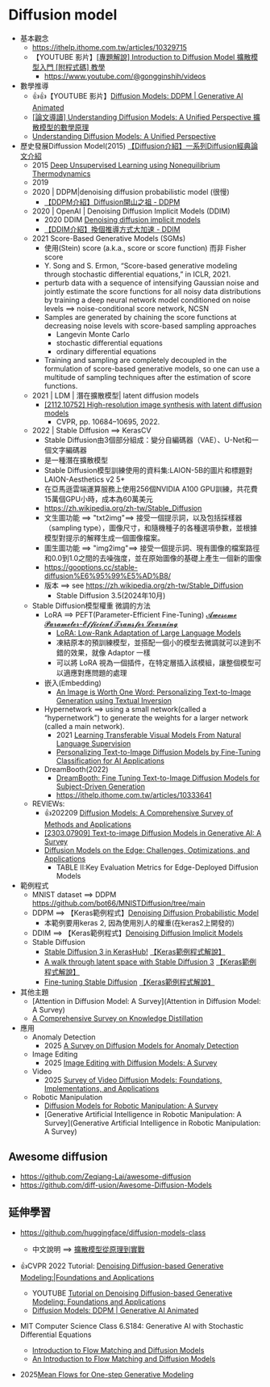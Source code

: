 # Diffusion model
- 基本觀念
  - https://ithelp.ithome.com.tw/articles/10329715
  - 【YOUTUBE 影片】[[專題解說] Introduction to Diffusion Model 擴散模型入門 [附程式碼] 教學](https://www.youtube.com/watch?v=dbQCzrWgLh0)
    - https://www.youtube.com/@gongginshih/videos 
- 數學推導
  - 👍👍【YOUTUBE 影片】[Diffusion Models: DDPM | Generative AI Animated](https://www.youtube.com/watch?v=EhndHhIvWWw)
  - [[論文導讀] Understanding Diffusion Models: A Unified Perspective 擴散模型的數學原理](https://www.youtube.com/watch?v=__NWtPdsfxA)
  - [Understanding Diffusion Models: A Unified Perspective](https://arxiv.org/abs/2208.11970)
- 歷史發展Diffussion Model(2015)  [【Diffusion介紹】一系列Diffusion經典論文介紹](https://www.youtube.com/watch?v=PkBxB6aoOkQ)
  - 2015 [Deep Unsupervised Learning using Nonequilibrium Thermodynamics](https://arxiv.org/abs/1503.03585)
  - 2019
  - 2020 | DDPM|denoising diffusion probabilistic model (很慢)
    - [【DDPM介紹】Diffusion開山之祖 - DDPM](https://www.youtube.com/watch?v=6qR-BapJn-g) 
  - 2020 | OpenAI | Denoising Diffusion Implicit Models (DDIM)
    - 2020 DDIM [Denoising diffusion implicit models](https://arxiv.org/abs/2010.02502)
    - [【DDIM介紹】換個推導方式大加速 - DDIM](https://www.youtube.com/watch?v=swUoNBpHRpY)
  - 2021 Score-Based Generative Models (SGMs)
    - 使用(Stein) score (a.k.a., score or score function)  而非 Fisher score
    - Y. Song and S. Ermon, “Score-based generative modeling through stochastic differential equations,” in ICLR, 2021.
    - perturb data with a sequence of intensifying Gaussian noise and jointly estimate the score functions for all noisy data distributions by training a deep neural network model conditioned on noise levels ==> noise-conditional score network, NCSN
    - Samples are generated by chaining the score functions at decreasing noise levels with score-based sampling approaches
      - Langevin Monte Carlo
      - stochastic differential equations
      - ordinary differential equations 
    - Training and sampling are completely decoupled in the formulation of score-based generative models, so one can use a multitude of sampling techniques after the estimation of score functions. 
  - 2021 | LDM | 潛在擴散模型| latent diffusion models
    - [[2112.10752] High-resolution image synthesis with latent diffusion models](https://arxiv.org/abs/2112.10752)
      - CVPR, pp. 10684–10695, 2022. 
  - 2022 | Stable Diffusion  ==> KerasCV
    - Stable Diffusion由3個部分組成：變分自編碼器（VAE）、U-Net和一個文字編碼器
    - 是一種潛在擴散模型
    - Stable Diffusion模型訓練使用的資料集:LAION-5B的圖片和標題對 LAION-Aesthetics v2 5+
    - 在亞馬遜雲端運算服務上使用256個NVIDIA A100 GPU訓練，共花費15萬個GPU小時，成本為60萬美元
    - https://zh.wikipedia.org/zh-tw/Stable_Diffusion
    - 文生圖功能 ==> "txt2img"==> 接受一個提示詞，以及包括採樣器（sampling type），圖像尺寸，和隨機種子的各種選項參數，並根據模型對提示的解釋生成一個圖像檔案。
    - 圖生圖功能 ==> "img2img"==> 接受一個提示詞、現有圖像的檔案路徑和0.0到1.0之間的去噪強度，並在原始圖像的基礎上產生一個新的圖像
    - https://gooptions.cc/stable-diffusion%E6%95%99%E5%AD%B8/
    - 版本 ==> see https://zh.wikipedia.org/zh-tw/Stable_Diffusion
      - Stable Diffusion 3.5(2024年10月)
  - Stable Diffusion模型權重 微調的方法
    - LoRA ==> PEFT(Parameter-Efficient Fine-Tuning) [𝓐𝔀𝓮𝓼𝓸𝓶𝓮 𝓟𝓪𝓻𝓪𝓶𝓮𝓽𝓮𝓻-𝓔𝓯𝓯𝓲𝓬𝓲𝓮𝓷𝓽 𝓣𝓻𝓪𝓷𝓼𝓯𝓮𝓻 𝓛𝓮𝓪𝓻𝓷𝓲𝓷𝓰](https://github.com/synbol/Awesome-Parameter-Efficient-Transfer-Learning)
      - [LoRA: Low-Rank Adaptation of Large Language Models](https://arxiv.org/abs/2106.09685)
      - 凍結原本的預訓練模型，並搭配一個小的模型去微調就可以達到不錯的效果，就像 Adaptor 一樣
      - 可以將 LoRA 視為一個插件，在特定層插入該模組，讓整個模型可以適應對應問題的處理 
    - 嵌入(Embedding)
      - [An Image is Worth One Word: Personalizing Text-to-Image Generation using Textual Inversion](https://arxiv.org/abs/2208.01618) 
    - Hypernetwork ==> using a small network(called a “hypernetwork") to generate the weights for a larger network (called a main network).
      - 2021 [Learning Transferable Visual Models From Natural Language Supervision](https://arxiv.org/abs/2103.00020v1)
      - [Personalizing Text-to-Image Diffusion Models by Fine-Tuning Classification for AI Applications](https://www.researchgate.net/publication/369476053_Personalizing_Text-to-Image_Diffusion_Models_by_Fine-Tuning_Classification_for_AI_Applications) 
    - DreamBooth(2022)
      - [DreamBooth: Fine Tuning Text-to-Image Diffusion Models for Subject-Driven Generation](https://arxiv.org/abs/2208.12242)
      - https://ithelp.ithome.com.tw/articles/10333641
  - REVIEWs:
    - 👍202209 [Diffusion Models: A Comprehensive Survey of Methods and Applications](https://arxiv.org/abs/2209.00796)
    - [[2303.07909] Text-to-image Diffusion Models in Generative AI: A Survey](https://arxiv.org/abs/2303.07909)
    - [Diffusion Models on the Edge: Challenges, Optimizations, and Applications](https://arxiv.org/abs/2504.15298)
      - TABLE II:Key Evaluation Metrics for Edge-Deployed Diffusion Models 
- 範例程式 
  - MNIST dataset  ==> DDPM  https://github.com/bot66/MNISTDiffusion/tree/main
  - DDPM  ==> 【Keras範例程式】[Denoising Diffusion Probabilistic Model](https://keras.io/examples/generative/ddpm/)
    - 本範例要用keras 2, 因為使用別人的權重(在keras2上開發的) 
  - DDIM  ==> 【Keras範例程式】[Denoising Diffusion Implicit Models](https://keras.io/examples/generative/ddim/)
  - Stable Diffusion
    - [Stable Diffusion 3 in KerasHub!](https://keras.io/keras_hub/guides/stable_diffusion_3_in_keras_hub/) [【Keras範例程式解說】](Keras_SD_1.md)
    - [A walk through latent space with Stable Diffusion 3](https://keras.io/examples/generative/random_walks_with_stable_diffusion_3/) [【Keras範例程式解說】](Keras_SD_2.md)
    - [Fine-tuning Stable Diffusion](https://keras.io/examples/generative/finetune_stable_diffusion/) [【Keras範例程式解說】](Keras_SD_3.md)
- 其他主題
  - [Attention in Diffusion Model: A Survey](Attention in Diffusion Model: A Survey)
  - [A Comprehensive Survey on Knowledge Distillation](https://arxiv.org/abs/2503.12067)
- 應用
  - Anomaly Detection
    - 2025 [ A Survey on Diffusion Models for Anomaly Detection](https://arxiv.org/abs/2501.11430)
  - Image Editing
    - 2025 [Image Editing with Diffusion Models: A Survey]() 
  - Video
    - 2025 [Survey of Video Diffusion Models: Foundations, Implementations, and Applications](https://arxiv.org/abs/2504.16081) 
  - Robotic Manipulation
    - [Diffusion Models for Robotic Manipulation: A Survey](https://arxiv.org/abs/2504.08438)
    - [Generative Artificial Intelligence in Robotic Manipulation: A Survey](Generative Artificial Intelligence in Robotic Manipulation: A Survey) 

## Awesome diffusion
- https://github.com/Zeqiang-Lai/awesome-diffusion
- https://github.com/diff-usion/Awesome-Diffusion-Models

## 延伸學習
- https://github.com/huggingface/diffusion-models-class
  - 中文說明 ==> [擴散模型從原理到實戰](https://www.tenlong.com.tw/products/9787115618870?list_name=srh) 
- 👍CVPR 2022 Tutorial: [Denoising Diffusion-based Generative Modeling:|Foundations and Applications](https://cvpr2022-tutorial-diffusion-models.github.io/)
  - YOUTUBE [Tutorial on Denoising Diffusion-based Generative Modeling: Foundations and Applications](https://www.youtube.com/watch?v=cS6JQpEY9cs)
  - [Diffusion Models: DDPM | Generative AI Animated](https://www.youtube.com/watch?v=EhndHhIvWWw)
- MIT Computer Science Class 6.S184: Generative AI with Stochastic Differential Equations
  - [Introduction to Flow Matching and Diffusion Models](https://diffusion.csail.mit.edu/)
  - [An Introduction to Flow Matching and Diffusion Models](https://arxiv.org/abs/2506.02070) 


- 2025[Mean Flows for One-step Generative Modeling](https://arxiv.org/abs/2505.13447)
